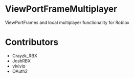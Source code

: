 # ViewPortFrameMultiplayer
ViewPortFrames and local multiplayer functionality for Roblox

# Contributors
- Crayzk_RBX
- JoshRBX
- vivivio
- OAuth2
